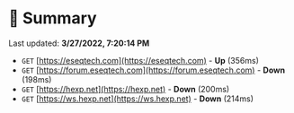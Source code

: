 # 📖 Summary
Last updated: **3/27/2022, 7:20:14 PM**

- `GET` [https://eseqtech.com](https://eseqtech.com) - **Up** (356ms)
- `GET` [https://forum.eseqtech.com](https://forum.eseqtech.com) - **Down** (198ms)
- `GET` [https://hexp.net](https://hexp.net) - **Down** (200ms)
- `GET` [https://ws.hexp.net](https://ws.hexp.net) - **Down** (214ms)

